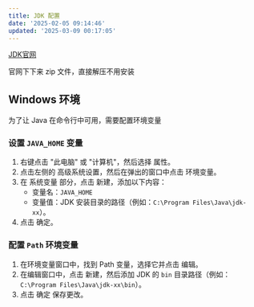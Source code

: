 ```yaml
---
title: JDK 配置
date: '2025-02-05 09:14:46'
updated: '2025-03-09 00:17:05'
---
```

[JDK官网](https://adoptium.net/zh-CN/temurin/releases/)

官网下下来 zip 文件，直接解压不用安装

## Windows 环境
为了让 Java 在命令行中可用，需要配置环境变量

### 设置 `JAVA_HOME` 变量
1. 右键点击 "此电脑" 或 "计算机"，然后选择 属性。
2. 点击左侧的 高级系统设置，然后在弹出的窗口中点击 环境变量。
3. 在 系统变量 部分，点击 新建，添加以下内容：
    - 变量名：`JAVA_HOME`
    - 变量值：JDK 安装目录的路径（例如：`C:\Program Files\Java\jdk-xx`）。
4. 点击 确定。

### 配置 `Path` 环境变量
1. 在环境变量窗口中，找到 Path 变量，选择它并点击 编辑。
2. 在编辑窗口中，点击 新建，然后添加 JDK 的 `bin` 目录路径（例如：`C:\Program Files\Java\jdk-xx\bin`）。
3. 点击 确定 保存更改。

